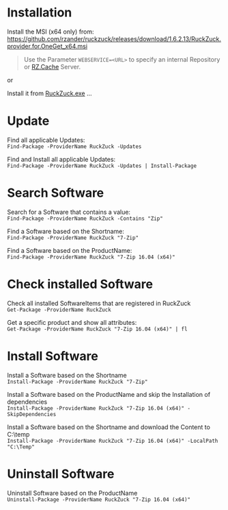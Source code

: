 # Installation  
Install the MSI (x64 only) from:
https://github.com/rzander/ruckzuck/releases/download/1.6.2.13/RuckZuck.provider.for.OneGet_x64.msi  
> Use the Parameter `WEBSERVICE=<URL>` to specify an internal Repository or [RZ.Cache](https://rzander.azurewebsites.net/ruckzuck-cache/) Server. 

or

Install it from [RuckZuck.exe](https://github.com/rzander/ruckzuck/releases/download/1.6.2.13/RuckZuck.exe) ...

# Update
Find all applicable Updates:  
```Find-Package -ProviderName RuckZuck -Updates```

Find and Install all applicable Updates:  
```Find-Package -ProviderName RuckZuck -Updates | Install-Package```

# Search Software
Search for a Software that contains a value:  
```Find-Package -ProviderName RuckZuck -Contains "Zip"```

Find a Software based on the Shortname:  
```Find-Package -ProviderName RuckZuck "7-Zip"```

Find a Software based on the ProductName:  
```Find-Package -ProviderName RuckZuck "7-Zip 16.04 (x64)"```

# Check installed Software
Check all installed SoftwareItems that are registered in RuckZuck  
```Get-Package -ProviderName RuckZuck```

Get a specific product and show all attributes:  
```Get-Package -ProviderName RuckZuck "7-Zip 16.04 (x64)" | fl``` 

# Install Software
Install a Software based on the Shortname  
```Install-Package -ProviderName RuckZuck "7-Zip"```

Install a Software based on the ProductName and skip the Installation of dependencies  
```Install-Package -ProviderName RuckZuck "7-Zip 16.04 (x64)" -SkipDependencies```

Install a Software based on the Shortname and download the Content to C:\temp  
```Install-Package -ProviderName RuckZuck "7-Zip 16.04 (x64)" -LocalPath "C:\Temp"```

# Uninstall Software
Uninstall Software based on the ProductName  
```Uninstall-Package -ProviderName RuckZuck "7-Zip 16.04 (x64)"```


